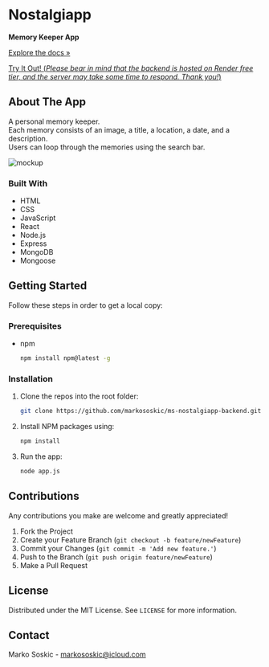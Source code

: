 # Nostalgiapp

**Memory Keeper App**

[Explore the docs »](https://github.com/markososkic/ms-nostalgiapp-backend)

[Try It Out! (*Please bear in mind that the backend is hosted on Render free tier, and the server may take some time to respond. Thank you!*)](https://markososkic.github.io/ms-nostalgiapp-frontend/)



## About The App

A personal memory keeper.<br>
Each memory consists of an image, a title, a location, a date, and a description.<br>
Users can loop through the memories using the search bar.

![mockup](public/images/mock-up-01-v01.png)



### Built With

* HTML
* CSS
* JavaScript 
* React
* Node.js
* Express
* MongoDB
* Mongoose



## Getting Started

Follow these steps in order to get a local copy:

### Prerequisites

* npm
  ```sh
  npm install npm@latest -g
  ```
### Installation

1. Clone the repos into the root folder:
   ```sh
   git clone https://github.com/markososkic/ms-nostalgiapp-backend.git
   ```
2. Install NPM packages using:
   ```sh
   npm install
   ```
3. Run the app:
    ```sh
   node app.js
   ```


## Contributions

Any contributions you make are welcome and greatly appreciated!

1. Fork the Project
2. Create your Feature Branch (`git checkout -b feature/newFeature`)
3. Commit your Changes (`git commit -m 'Add new feature.'`)
4. Push to the Branch (`git push origin feature/newFeature`)
5. Make a Pull Request



## License

Distributed under the MIT License. See `LICENSE` for more information.



## Contact

Marko Soskic - markososkic@icloud.com
